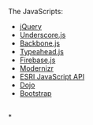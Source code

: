 

The JavaScripts:

* [jQuery](http://jquery.com/)
* [Underscore.js](http://underscorejs.org/)
* [Backbone.js](http://backbonejs.org/)
* [Typeahead.js](http://twitter.github.io/typeahead.js/)
* [Firebase.js](http://firebase.com)
* [Modernizr](http://modernizr.com)
* [ESRI JavaScript API](https://developers.arcgis.com/javascript/jsapi)
* [Dojo](http://dojotoolkit.org)
* [Bootstrap](http://getbootstrap.com)
<br>
* 